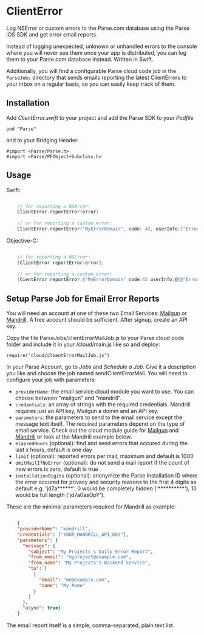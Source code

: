 ClientError
=========

Log NSError or custom errors to the Parse.com database using the Parse iOS SDK and get error email reports.

Instead of logging unexpected, unknown or unhandled errors to the console where you will never see them once your app is distributed, you can log them to your Parse.com database instead.
Written in Swift.
                   
Additionally, you will find a configurable Parse cloud code job in the `ParseJobs` directory that sends emails reporting the latest ClientErrors to your inbox on a regular basis,
so you can easily keep track of them.

## Installation
Add _ClientError.swift_ to your project and add the Parse SDK to your _Podfile_

	pod "Parse"
	
and to your Bridging Header:

	#import <Parse/Parse.h>
	#import <Parse/PFObject+Subclass.h>

## Usage

Swift:

```swift

	// for reporting a NSError:
	ClientError.reportError(error)
	
	// or for reporting a custom error:
	ClientError.reportError("MyErrorDomain", code: 42, userInfo:{"ErrorDescription": "unexpected response"})
```


Objective-C:

```objective-c

	// for reporting a NSError:
	[ClientError reportError:error];
	
	// or for reporting a custom error:
	[CientError reportError:@"MyErrorDomain" code:42 userInfo:@{@"ErrorDescription": @"unexpected response"}];
```

## Setup Parse Job for Email Error Reports

You will need an account at one of these two Email Services: [Mailgun](http://www.mailgun.com) or [Mandrill](http://www.mandrill.com). A free account should be sufficient. After signup, create an API key.

Copy the file ParseJobs/clientErrorMailJob.js to your Parse cloud code folder and include it in your /cloud/main.js like so and deploy:

	require("cloud/clientErrorMailJob.js")
	
In your Parse Account, go to *Jobs* and *Schedule a Job*. Give it a description you like and choose the job named sendClientErrorMail. You will need to configure your job with parameters:

* `providerName`: the email service cloud module you want to use. You can choose between "mailgun" and "mandrill". 
* `credentials`: an array of strings with the required credentials. Mandrill requires just an API key, Mailgun a domin and an API key.
* `parameters`: the parameters to send to the email service except the message text itself. The required parameters depend on the type of email service. Check out the cloud module guide for [Mailgun](https://www.parse.com/docs/cloud_modules_guide#mailgun) and [Mandrill](https://www.parse.com/docs/cloud_modules_guide#mandrill) or look at the Mandrill example below.
* `elapsedHours` (optional): find and send errors that occured during the last x hours, default is one day
* `limit` (optional): reported errors per mail, maximum and default is 1000 
* `omitMailIfNoError` (optional): do not send a mail report if the count of new errors is zero, default is true
* `installationDigits` (optional): anonymize the Parse Installation ID where the error occured for privacy and security reasons to the first 4 digits as default e.g. 'jd7a\*\*\*\*\*\*'. 0 would be completely hidden ('\*\*\*\*\*\*\*\*\*\*'), 10 would be full length ('jd7a0asOpY').

These are the minimal parameters required for Mandrill as example:

```json

	{
	"providerName": "mandrill",
	"credentials": ["YOUR_MANDRILL_API_KEY"],
	"parameters": {
	  "message": {
	    "subject": "My Projects's Daily Error Report",
	    "from_email": "myproject@example.com",
	    "from_name": "My Projects's Backend Service",
	    "to": [
	      {
	        "email": "me@example.com",
	        "name": "My Name"
	      }
	    ]
	  },
	  "async": true}
	}
```

The email report itself is a simple, comma-separated, plain text list.
